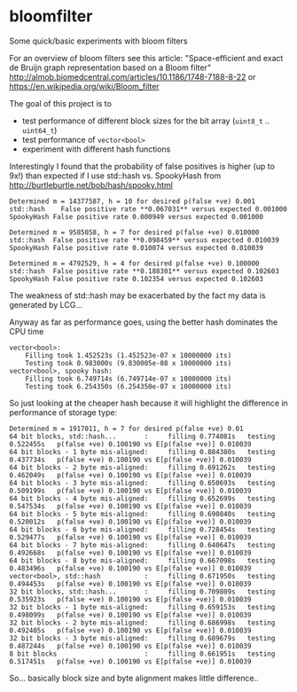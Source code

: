 # bloomfilter

Some quick/basic experiments with bloom filters

For an overview of bloom filters see this article:
  "Space-efficient and exact de Bruijn graph representation based on a Bloom filter"
  http://almob.biomedcentral.com/articles/10.1186/1748-7188-8-22
or https://en.wikipedia.org/wiki/Bloom_filter

The goal of this project is to 
- test performance of different block sizes for the bit array (`uint8_t` .. `uint64_t`)
- test performance of `vector<bool>`
- experiment with different hash functions

Interestingly I found that the probability of false positives is higher (up to 9x!) than expected if I use std::hash 
vs. SpookyHash from http://burtleburtle.net/bob/hash/spooky.html

```
Determined m = 14377587, h = 10 for desired p(false +ve) 0.001
std::hash	 False positive rate **0.067031** versus expected 0.001000
SpookyHash False positive rate 0.000949 versus expected 0.001000

Determined m = 9585058, h = 7 for desired p(false +ve) 0.010000
std::hash  False positive rate **0.098459** versus expected 0.010039
SpookyHash False positive rate 0.010074 versus expected 0.010039

Determined m = 4792529, h = 4 for desired p(false +ve) 0.100000
std::hash  False positive rate **0.188301** versus expected 0.102603
SpookyHash False positive rate 0.102354 versus expected 0.102603
```


The weakness of std::hash may be exacerbated by the fact my data is generated by LCG...

Anyway as far as performance goes, using the better hash dominates the CPU time

```
vector<bool>:
	Filling took 1.452523s (1.452523e-07 x 10000000 its)
	Testing took 0.983000s (9.830005e-08 x 10000000 its)
vector<bool>, spooky hash:
	Filling took 6.749714s (6.749714e-07 x 10000000 its)
	Testing took 6.254350s (6.254350e-07 x 10000000 its)
```

So just looking at the cheaper hash because it will highlight the difference in performance of storage type:

```
Determined m = 1917011, h = 7 for desired p(false +ve) 0.01
64 bit blocks, std::hash...       : 	filling 0.774081s	testing 0.522455s	p(false +ve) 0.100190 vs E[p(false +ve)] 0.010039
64 bit blocks - 1 byte mis-aligned: 	filling 0.884380s	testing 0.437734s	p(false +ve) 0.100190 vs E[p(false +ve)] 0.010039
64 bit blocks - 2 byte mis-aligned: 	filling 0.691262s	testing 0.462049s	p(false +ve) 0.100190 vs E[p(false +ve)] 0.010039
64 bit blocks - 3 byte mis-aligned: 	filling 0.650693s	testing 0.509199s	p(false +ve) 0.100190 vs E[p(false +ve)] 0.010039
64 bit blocks - 4 byte mis-aligned: 	filling 0.652699s	testing 0.547534s	p(false +ve) 0.100190 vs E[p(false +ve)] 0.010039
64 bit blocks - 5 byte mis-aligned: 	filling 0.690840s	testing 0.520012s	p(false +ve) 0.100190 vs E[p(false +ve)] 0.010039
64 bit blocks - 6 byte mis-aligned: 	filling 0.728454s	testing 0.529477s	p(false +ve) 0.100190 vs E[p(false +ve)] 0.010039
64 bit blocks - 7 byte mis-aligned: 	filling 0.640647s	testing 0.492668s	p(false +ve) 0.100190 vs E[p(false +ve)] 0.010039
64 bit blocks - 8 byte mis-aligned: 	filling 0.667098s	testing 0.483496s	p(false +ve) 0.100190 vs E[p(false +ve)] 0.010039
vector<bool>, std::hash           : 	filling 0.671950s	testing 0.494453s	p(false +ve) 0.100190 vs E[p(false +ve)] 0.010039
32 bit blocks, std::hash...       : 	filling 0.709809s	testing 0.535923s	p(false +ve) 0.100190 vs E[p(false +ve)] 0.010039
32 bit blocks - 1 byte mis-aligned: 	filling 0.659153s	testing 0.498099s	p(false +ve) 0.100190 vs E[p(false +ve)] 0.010039
32 bit blocks - 2 byte mis-aligned: 	filling 0.686998s	testing 0.492405s	p(false +ve) 0.100190 vs E[p(false +ve)] 0.010039
32 bit blocks - 3 byte mis-aligned: 	filling 0.689679s	testing 0.487244s	p(false +ve) 0.100190 vs E[p(false +ve)] 0.010039
8 bit blocks                      : 	filling 0.661951s	testing 0.517451s	p(false +ve) 0.100190 vs E[p(false +ve)] 0.010039
```

So... basically block size and byte alignment makes little difference..
